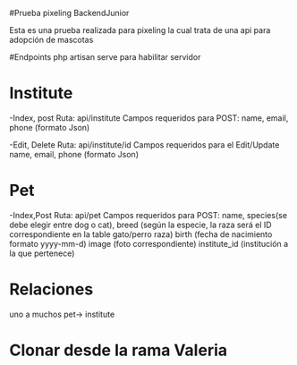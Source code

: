#Prueba pixeling BackendJunior 

Esta es una prueba realizada para pixeling la cual trata de una api para adopción de mascotas 

#Endpoints 
php artisan serve para habilitar servidor 

# Institute 
-Index, post 
    Ruta: api/institute
    Campos requeridos para POST: name, email, phone (formato Json)

-Edit, Delete 
    Ruta: api/institute/id
    Campos requeridos para el Edit/Update name, email, phone (formato Json)

# Pet
-Index,Post
    Ruta: api/pet
    Campos requeridos para POST: name, species(se debe elegir entre dog o cat), 
    breed (según la especie, la raza será el ID correspondiente en la table gato/perro raza)
    birth (fecha de nacimiento formato yyyy-mm-d)
    image (foto correspondiente)
    institute_id (institución a la que pertenece)

# Relaciones 
 uno a muchos pet-> institute

# Clonar desde la rama Valeria
